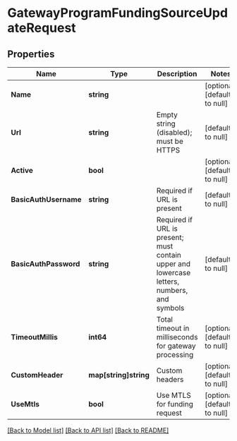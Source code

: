 # GatewayProgramFundingSourceUpdateRequest

## Properties
Name | Type | Description | Notes
------------ | ------------- | ------------- | -------------
**Name** | **string** |  | [optional] [default to null]
**Url** | **string** | Empty string (disabled); must be HTTPS | [default to null]
**Active** | **bool** |  | [optional] [default to null]
**BasicAuthUsername** | **string** | Required if URL is present | [default to null]
**BasicAuthPassword** | **string** | Required if URL is present; must contain upper and lowercase letters, numbers, and symbols | [default to null]
**TimeoutMillis** | **int64** | Total timeout in milliseconds for gateway processing | [optional] [default to null]
**CustomHeader** | **map[string]string** | Custom headers | [optional] [default to null]
**UseMtls** | **bool** | Use MTLS for funding request | [optional] [default to null]

[[Back to Model list]](../README.md#documentation-for-models) [[Back to API list]](../README.md#documentation-for-api-endpoints) [[Back to README]](../README.md)


